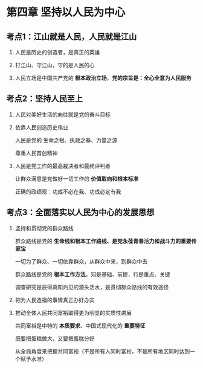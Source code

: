 # 第四章 坚持以人民为中心

## 考点1：江山就是人民，人民就是江山

1. 人民是历史的创造者，是真正的英雄

2. 打江山、守江山，守的是人民的心

3. 人民立场是中国共产党的 **根本政治立场**，**党的宗旨是：全心全意为人民服务**

## 考点2：坚持人民至上

1. 人民对美好生活的向往就是党的奋斗目标

2. 依靠人民创造历史伟业

    人民是党的 生命之根、执政之基、力量之源

    尊重人民首创精神

3. 人民是党工作的最高裁决者和最终评判者

    让群众满意是党做好一切工作的 **价值取向和根本标准**

    正确的政绩观：功成不必在我、功成必定有我

## 考点3：全面落实以人民为中心的发展思想

1. 坚持和贯彻党的群众路线

    群众路线是党的 **生命线和根本工作路线、是党永葆青春活力和战斗力的重要传家宝**

    一切为了群众、一切依靠群众，从群众中来，到群众中去

    群众路线是党的 **根本工作方法**。知是基础、前提，行是重点、关键

    调查研究是获得真知灼见的源头活水，是贯彻群众路线的有效途径

2. 把为人民造福的事情真正办好办实

3. 推动全体人民共同富裕取得更为明显的实质性进展

    共同富裕是中特的 **本质要求**、中国式现代化的 **重要特征**

    既要把蛋糕做大，又要把蛋糕分好

    从全局角度来把握共同富裕（不是所有人同时富裕，不是所有地区同时达到一个赋予水准）